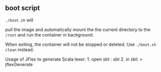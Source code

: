 ## boot script
`./boot.sh` will

pull the image and
automatically mount the the current directory to the `/root` and run the container in background.

When exiting, the container will not be stopped or deleted.
Use `./boot.sh clean` instead.


Usage of JFlex to generate Scala lexer:
    1. open sbt : sbt
    2. in sbt: >  jflexGenerate

